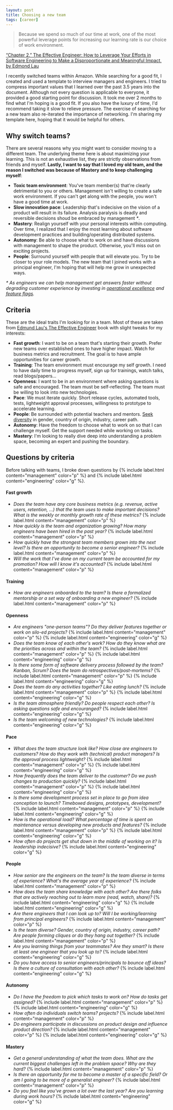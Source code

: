 ```yaml
---
layout: post
title: Choosing a new team
tags: [career]
---
```

> Because we spend so much of our time at work, one of the most powerful leverage points for increasing our learning rate is our choice of work environment.  

[“Chapter 2.” The Effective Engineer: How to Leverage Your Efforts in Software Engineering to Make a Disproportionate and Meaningful Impact, by Edmond Lau](https://www.amazon.com/Effective-Engineer-Engineering-Disproportionate-Meaningful/dp/0996128107/ref=sr_1_sc_1?ie=UTF8&qid=1550643410&sr=8-1-spell&keywords=the+effective+engineerin)

I recently switched teams within Amazon. While searching for a good fit, I created and used a template to interview managers and engineers. I tried to compress important values that I learned over the past 3.5 years into the document. Although not every question is applicable to everyone, it provided a good starting point for discussion. It took me over 2 months to find what I'm hoping is a good fit. If you also have the luxury of time, I'd recommend taking it slow to relieve pressure. The exercise of searching for a new team also re-iterated the importance of networking. I'm sharing my template here, hoping that it would be helpful for others. 

## Why switch teams?
There are several reasons why you might want to consider moving to a different team. The underlying theme here is about maximizing your learning. This is not an exhaustive list, they are strictly observations from friends and myself. **Lastly, I want to say that I loved my old team, and the reason I switched was because of Mastery and to keep challenging myself**:

* **Toxic team environment**: You've team member(s) that're clearly detrimental to you or others. Management isn't willing to create a safe work environment. If you can't get along with the people, you won't have a good time at work.  
* **Slow innovation pace**: Leadership that's indecisive on the vision of a product will result in its failure. Analysis paralysis is deadly and reversible decisions shoud be embraced by management _*_.
* **Mastery**: Realign yourself with your personal interests within computing. Over time, I realized that I enjoy the most learning about software development practices and building/operating distributed systems. 
* **Autonomy**: Be able to choose what to work on and have discussions with management to shape the product. Otherwise, you'll miss out on exciting projects.
* **People**: Surround yourself with people that will elevate you. Try to be closer to your role models. The new team that I joined works with a principal engineer, I'm hoping that will help me grow in unexpected ways.

_* As engineers we can help management get answers faster without degrading customer experience by investing in [operational excellence](https://aws.amazon.com/architecture/well-architected/#Operational_Excellence) and [feature flags](https://martinfowler.com/articles/feature-toggles.html)._

## Criteria

These are the ideal traits I'm looking for in a team. Most of these are taken from [Edmund Lau's The Effective Engineer](https://www.amazon.com/Effective-Engineer-Engineering-Disproportionate-Meaningful/dp/0996128107/ref=sr_1_sc_1?ie=UTF8&qid=1550643410&sr=8-1-spell&keywords=the+effective+engineerin) book with slight tweaks for my interests:

* **Fast growth**: I want to be on a team that's starting their growth. Prefer new teams over established ones to have higher impact. Watch for business metrics and recruitment. The goal is to have ample opportunities for career growth. 
* **Training**: The team environment must encourage my self growth. I need to have daily time to progress myself, sign up for trainings, watch talks, read blogs/papers...
* **Openness**: I want to be in an environment where asking questions is safe and encouraged. The team must be self-reflecting. The team must be willing to look into new technologies.
* **Pace**: We must iterate quickly. Short release cycles, automated tools, tests, lightweight approval
processes, willingness to prototype to accelerate learning.
* **People**: Be surrounded with potential teachers and mentors. [Seek diversity](https://youtu.be/iLS6NXMXtLI?t=2647) in gender, country of origin, industry, career path.
* **Autonomy**: Have the freedom to choose what to work on so that I can challenge myself. Get the support needed while working on tasks.
* **Mastery**: I'm looking to really dive deep into understanding a problem space, becoming an expert and pushing the boundary.

## Questions by criteria
Before talking with teams, I broke down questions by {% include label.html content="management" color="p" %} and 
{% include label.html content="engineering" color="g" %}. 

#### Fast growth
* _Does the team have any core business metrics (e.g. revenue, active users, retention, ...) that the team uses to make
important decisions? What is the weekly or monthly growth rate of these metrics?_ {% include label.html content="management" color="p" %}
* _How quickly is the team and organization growing? How many engineers have been hired in the past year?_ {% include label.html content="management" color="p" %}
* _How quickly have the strongest team members grown into the next level? Is there an opportunity to become a senior engineer?_ {% include label.html content="management" color="p" %}
* _Will the work that I've done on my current team be accounted for my promotion? How will I know it's accounted?_ {% include label.html content="management" color="p" %}

#### Training
* _How are engineers onboarded to the team? Is there a formalized mentorship or a set way of onboarding a new engineer?_ {% include label.html content="management" color="p" %}

#### Openness
* _Are engineers "one-person teams"? Do they deliver features together or work on silo-ed projects?_ {% include label.html content="management" color="p" %} {% include label.html content="engineering" color="g" %}
* _Does the team know of each other's work? How do they know what are the priorities across and within the team?_ {% include label.html content="management" color="p" %} {% include label.html content="engineering" color="g" %}
* _Is there some form of software delivery process followed by the team? Kanban, Scrum? Does the team do retrospectives/post-mortems?_ {% include label.html content="management" color="p" %} {% include label.html content="engineering" color="g" %}
* _Does the team do any activities together? Like eating lunch?_ {% include label.html content="management" color="p" %} {% include label.html content="engineering" color="g" %}
* _Is the team atmosphere friendly? Do people respect each other? Is asking questions safe and encouranged?_ {% include label.html content="engineering" color="g" %}
* _Is the team welcoming of new technologies?_ {% include label.html content="engineering" color="g" %}

#### Pace
* _What does the team structure look like? How close are engineers to customers? How do they work with (technical) product managers? Is the approval process lightweight?_ {% include label.html content="management" color="p" %} {% include label.html content="engineering" color="g" %}
* _How frequently does the team deliver to the customer? Do we push changes to production quickly?_ {% include label.html content="management" color="p" %} {% include label.html content="engineering" color="g" %}
* _Is there some development process set in place to go from idea conception to launch? Timeboxed designs, prototypes, development?_ {% include label.html content="management" color="p" %} {% include label.html content="engineering" color="g" %}
* _How is the operational load? What percentage of time is spent on maintenance versus developing new products and features?_ {% include label.html content="management" color="p" %} {% include label.html content="engineering" color="g" %}
* _How often do projects get shut down in the middle of working on it? Is leadership indecisive?_ {% include label.html content="engineering" color="g" %}

#### People
* _How senior are the engineers on the team? Is the team diverse in terms of experience? What's the average year of experience?_ {% include label.html content="management" color="p" %}
* _How does the team share knowledge with each other? Are there folks that are actively reaching out to learn more (read, watch, share)?_ {% include label.html content="engineering" color="g" %} {% include label.html content="engineering" color="g" %}
* _Are there engineers that I can look up to? Will I be working/learning from principal engineers?_ {% include label.html content="management" color="p" %}
* _Is the team diverse? Gender, country of origin, industry, career path? Are people forming cliques or do they hang out together?_ {% include label.html content="management" color="p" %}
* _Are you learning things from your teammates? Are they smart? Is there at least one engineer that you look up to?_ {% include label.html content="engineering" color="g" %}
* _Do you have access to senior engineers/principals to bounce off ideas? Is there a culture of consultation with each other?_ {% include label.html content="engineering" color="g" %}

#### Autonomy
* _Do I have the freedom to pick which tasks to work on? How do tasks get assigned?_ {% include label.html content="management" color="p" %} {% include label.html content="engineering" color="g" %}
* _How often do individuals switch teams? projects?_ {% include label.html content="management" color="p" %}
* _Do engineers participate in discussions on product design and influence product direction?_ {% include label.html content="management" color="p" %} {% include label.html content="engineering" color="g" %}

#### Mastery
* _Get a general understanding of what the team does. What are the current biggest challenges left in the problem space? Why are they hard?_ {% include label.html content="management" color="p" %}
* _Is there an opportunity for me to become a master of a specific field? Or am I going to be more of a generalist engineer?_ {% include label.html content="management" color="p" %}
* _Do you feel like you've grown a lot over the last year? Are you learning during work hours?_ {% include label.html content="engineering" color="g" %}